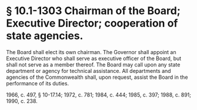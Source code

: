 # § 10.1-1303 Chairman of the Board; Executive Director; cooperation of state agencies.

<p>The Board shall elect its own chairman. The Governor shall appoint an Executive Director who shall serve as executive officer of the Board, but shall not serve as a member thereof. The Board may call upon any state department or agency for technical assistance. All departments and agencies of the Commonwealth shall, upon request, assist the Board in the performance of its duties.</p><p>1966, c. 497, § 10-17.14; 1972, c. 781; 1984, c. 444; 1985, c. 397; 1988, c. 891; 1990, c. 238.</p>